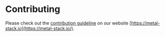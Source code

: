 # Contributing

Please check out the [contribution guideline](https://metal-stack.io/docs/contribution-guideline) on our website [https://metal-stack.io](https://metal-stack.io/).
